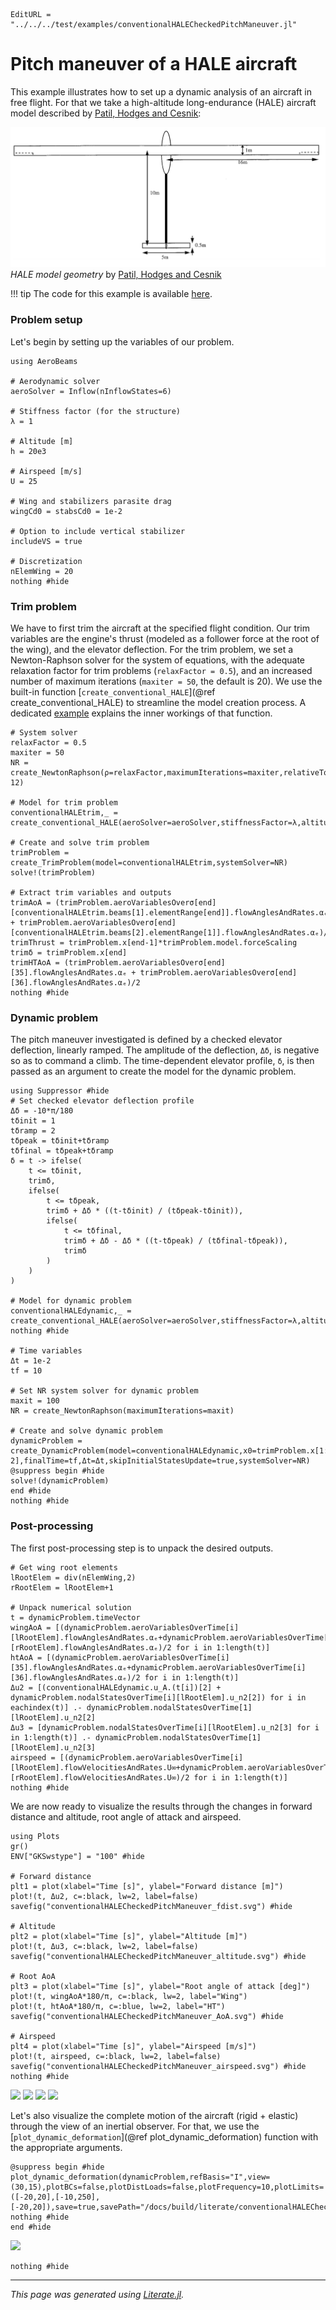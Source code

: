 ```@meta
EditURL = "../../../test/examples/conventionalHALECheckedPitchManeuver.jl"
```

# Pitch maneuver of a HALE aircraft
This example illustrates how to set up a dynamic analysis of an aircraft in free flight. For that we take a high-altitude long-endurance (HALE) aircraft model described by [Patil, Hodges and Cesnik](https://doi.org/10.2514/2.2738):

![](../assets/cHALE.png)
*HALE model geometry* by [Patil, Hodges and Cesnik](https://doi.org/10.2514/2.2738)

!!! tip
    The code for this example is available [here](https://github.com/luizpancini/AeroBeams.jl/blob/main/test/examples/conventionalHALECheckedPitchManeuver.jl).

### Problem setup
Let's begin by setting up the variables of our problem.

````@example conventionalHALECheckedPitchManeuver
using AeroBeams

# Aerodynamic solver
aeroSolver = Inflow(nInflowStates=6)

# Stiffness factor (for the structure)
λ = 1

# Altitude [m]
h = 20e3

# Airspeed [m/s]
U = 25

# Wing and stabilizers parasite drag
wingCd0 = stabsCd0 = 1e-2

# Option to include vertical stabilizer
includeVS = true

# Discretization
nElemWing = 20
nothing #hide
````

### Trim problem
We have to first trim the aircraft at the specified flight condition. Our trim variables are the engine's thrust (modeled as a follower force at the root of the wing), and the elevator deflection. For the trim problem, we set a Newton-Raphson solver for the system of equations, with the adequate relaxation factor for trim problems (`relaxFactor = 0.5`), and an increased number of maximum iterations (`maxiter = 50`, the default is 20). We use the built-in function [`create_conventional_HALE`](@ref create_conventional_HALE) to streamline the model creation process. A dedicated [example](conventionalHALEmodel.md) explains the inner workings of that function.

````@example conventionalHALECheckedPitchManeuver
# System solver
relaxFactor = 0.5
maxiter = 50
NR = create_NewtonRaphson(ρ=relaxFactor,maximumIterations=maxiter,relativeTolerance=1e-12)

# Model for trim problem
conventionalHALEtrim,_ = create_conventional_HALE(aeroSolver=aeroSolver,stiffnessFactor=λ,altitude=h,airspeed=U,nElemWing=nElemWing,wingCd0=wingCd0,stabsCd0=stabsCd0,δElevIsTrimVariable=true,thrustIsTrimVariable=true,includeVS=includeVS)

# Create and solve trim problem
trimProblem = create_TrimProblem(model=conventionalHALEtrim,systemSolver=NR)
solve!(trimProblem)

# Extract trim variables and outputs
trimAoA = (trimProblem.aeroVariablesOverσ[end][conventionalHALEtrim.beams[1].elementRange[end]].flowAnglesAndRates.αₑ + trimProblem.aeroVariablesOverσ[end][conventionalHALEtrim.beams[2].elementRange[1]].flowAnglesAndRates.αₑ)/2
trimThrust = trimProblem.x[end-1]*trimProblem.model.forceScaling
trimδ = trimProblem.x[end]
trimHTAoA = (trimProblem.aeroVariablesOverσ[end][35].flowAnglesAndRates.αₑ + trimProblem.aeroVariablesOverσ[end][36].flowAnglesAndRates.αₑ)/2
nothing #hide
````

### Dynamic problem
The pitch maneuver investigated is defined by a checked elevator deflection, linearly ramped. The amplitude of the deflection, `Δδ`, is negative so as to command a climb. The time-dependent elevator profile, `δ`, is then passed as an argument to create the model for the dynamic problem.

````@example conventionalHALECheckedPitchManeuver
using Suppressor #hide
# Set checked elevator deflection profile
Δδ = -10*π/180
tδinit = 1
tδramp = 2
tδpeak = tδinit+tδramp
tδfinal = tδpeak+tδramp
δ = t -> ifelse(
    t <= tδinit,
    trimδ,
    ifelse(
        t <= tδpeak,
        trimδ + Δδ * ((t-tδinit) / (tδpeak-tδinit)),
        ifelse(
            t <= tδfinal,
            trimδ + Δδ - Δδ * ((t-tδpeak) / (tδfinal-tδpeak)),
            trimδ
        )
    )
)

# Model for dynamic problem
conventionalHALEdynamic,_ = create_conventional_HALE(aeroSolver=aeroSolver,stiffnessFactor=λ,altitude=h,airspeed=U,nElemWing=nElemWing,wingCd0=wingCd0,stabsCd0=stabsCd0,δElev=δ,thrust=trimThrust,includeVS=includeVS)
nothing #hide

# Time variables
Δt = 1e-2
tf = 10

# Set NR system solver for dynamic problem
maxit = 100
NR = create_NewtonRaphson(maximumIterations=maxit)

# Create and solve dynamic problem
dynamicProblem = create_DynamicProblem(model=conventionalHALEdynamic,x0=trimProblem.x[1:end-2],finalTime=tf,Δt=Δt,skipInitialStatesUpdate=true,systemSolver=NR)
@suppress begin #hide
solve!(dynamicProblem)
end #hide
nothing #hide
````

### Post-processing
The first post-processing step is to unpack the desired outputs.

````@example conventionalHALECheckedPitchManeuver
# Get wing root elements
lRootElem = div(nElemWing,2)
rRootElem = lRootElem+1

# Unpack numerical solution
t = dynamicProblem.timeVector
wingAoA = [(dynamicProblem.aeroVariablesOverTime[i][lRootElem].flowAnglesAndRates.αₑ+dynamicProblem.aeroVariablesOverTime[i][rRootElem].flowAnglesAndRates.αₑ)/2 for i in 1:length(t)]
htAoA = [(dynamicProblem.aeroVariablesOverTime[i][35].flowAnglesAndRates.αₑ+dynamicProblem.aeroVariablesOverTime[i][36].flowAnglesAndRates.αₑ)/2 for i in 1:length(t)]
Δu2 = [(conventionalHALEdynamic.u_A.(t[i])[2] + dynamicProblem.nodalStatesOverTime[i][lRootElem].u_n2[2]) for i in eachindex(t)] .- dynamicProblem.nodalStatesOverTime[1][lRootElem].u_n2[2]
Δu3 = [dynamicProblem.nodalStatesOverTime[i][lRootElem].u_n2[3] for i in 1:length(t)] .- dynamicProblem.nodalStatesOverTime[1][lRootElem].u_n2[3]
airspeed = [(dynamicProblem.aeroVariablesOverTime[i][lRootElem].flowVelocitiesAndRates.U∞+dynamicProblem.aeroVariablesOverTime[i][rRootElem].flowVelocitiesAndRates.U∞)/2 for i in 1:length(t)]
nothing #hide
````

We are now ready to visualize the results through the changes in forward distance and altitude, root angle of attack and airspeed.

````@example conventionalHALECheckedPitchManeuver
using Plots
gr()
ENV["GKSwstype"] = "100" #hide

# Forward distance
plt1 = plot(xlabel="Time [s]", ylabel="Forward distance [m]")
plot!(t, Δu2, c=:black, lw=2, label=false)
savefig("conventionalHALECheckedPitchManeuver_fdist.svg") #hide

# Altitude
plt2 = plot(xlabel="Time [s]", ylabel="Altitude [m]")
plot!(t, Δu3, c=:black, lw=2, label=false)
savefig("conventionalHALECheckedPitchManeuver_altitude.svg") #hide

# Root AoA
plt3 = plot(xlabel="Time [s]", ylabel="Root angle of attack [deg]")
plot!(t, wingAoA*180/π, c=:black, lw=2, label="Wing")
plot!(t, htAoA*180/π, c=:blue, lw=2, label="HT")
savefig("conventionalHALECheckedPitchManeuver_AoA.svg") #hide

# Airspeed
plt4 = plot(xlabel="Time [s]", ylabel="Airspeed [m/s]")
plot!(t, airspeed, c=:black, lw=2, label=false)
savefig("conventionalHALECheckedPitchManeuver_airspeed.svg") #hide
nothing #hide
````

![](conventionalHALECheckedPitchManeuver_fdist.svg)
![](conventionalHALECheckedPitchManeuver_altitude.svg)
![](conventionalHALECheckedPitchManeuver_AoA.svg)
![](conventionalHALECheckedPitchManeuver_airspeed.svg)

Let's also visualize the complete motion of the aircraft (rigid + elastic) through the view of an inertial observer. For that, we use the [`plot_dynamic_deformation`](@ref plot_dynamic_deformation) function with the appropriate arguments.

````@example conventionalHALECheckedPitchManeuver
@suppress begin #hide
plot_dynamic_deformation(dynamicProblem,refBasis="I",view=(30,15),plotBCs=false,plotDistLoads=false,plotFrequency=10,plotLimits=([-20,20],[-10,250],[-20,20]),save=true,savePath="/docs/build/literate/conventionalHALECheckedPitchManeuver_motion.gif")
nothing #hide
end #hide
````

![](conventionalHALECheckedPitchManeuver_motion.gif)

````@example conventionalHALECheckedPitchManeuver
nothing #hide
````

---

*This page was generated using [Literate.jl](https://github.com/fredrikekre/Literate.jl).*

